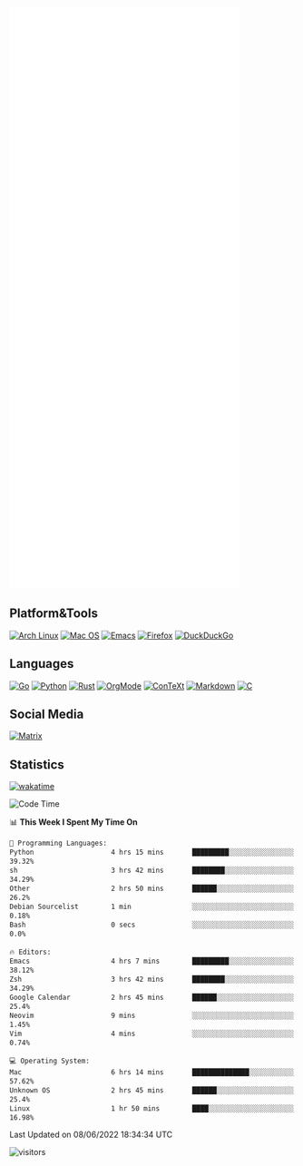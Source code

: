 ![Metrics](https://github.com/SteamedFish/SteamedFish/blob/master/github-metrics.svg)

## Platform&Tools

[![Arch Linux](https://img.shields.io/badge/ArchLinux-1793D1?logo=arch-linux&logoColor=fff&style=flat-square)](https://archlinux.org/)
[![Mac OS](https://img.shields.io/badge/MacOS-000000?style=flat-square&logo=macos&logoColor=F0F0F0)](https://www.apple.com/macos/)
[![Emacs](https://img.shields.io/badge/Emacs-%237F5AB6.svg?&style=flat-square&logo=gnu-emacs&logoColor=white)](https://www.gnu.org/software/emacs/)
[![Firefox](https://img.shields.io/badge/Firefox-FF7139?style=flat-square&logo=Firefox-Browser&logoColor=white)](https://firefox.com/)
[![DuckDuckGo](https://img.shields.io/badge/DuckDuckGo-DE5833?style=flat-square&logo=DuckDuckGo&logoColor=white)](https://duckduckgo.com/)

## Languages

[![Go](https://img.shields.io/badge/Golang-%2300ADD8.svg?style=flat-square&logo=go&logoColor=white)](https://golang.org/)
[![Python](https://img.shields.io/badge/Python-3670A0?style=flat-square&logo=python&logoColor=ffdd54)](https://www.python.org/)
[![Rust](https://img.shields.io/badge/Rust-%23000000.svg?style=flat-square&logo=rust&logoColor=white)](https://www.rust-lang.org/)
[![OrgMode](https://img.shields.io/badge/OrgMode-%23000000.svg?style=flat-square&logo=org&logoColor=white)](https://orgmode.org/)
[![ConTeXt](https://img.shields.io/badge/ConTeXt-%23008080.svg?style=flat-square&logo=latex&logoColor=white)](https://contextgarden.net/)
[![Markdown](https://img.shields.io/badge/MarkDown-%23000000.svg?style=flat-square&logo=markdown&logoColor=white)](https://daringfireball.net/projects/markdown/)
[![C](https://img.shields.io/badge/C-%2300599C.svg?style=flat-square&logo=c&logoColor=white)](https://www.iso.org/standard/74528.html)

## Social Media

[![Matrix](https://img.shields.io/badge/SteamedFish-2CA5E0?style=social&logo=matrix&logoColor=black)](https://matrix.to/#/@i:steamedfish.org)

## Statistics
[![wakatime](https://wakatime.com/badge/user/168280d6-fcf2-4b4f-ad3a-dc4612f35b38.svg)](https://wakatime.com/@168280d6-fcf2-4b4f-ad3a-dc4612f35b38)

<!--START_SECTION:waka-->
![Code Time](http://img.shields.io/badge/Code%20Time-1%2C847%20hrs%2012%20mins-blue)

📊 **This Week I Spent My Time On** 

```text
💬 Programming Languages: 
Python                   4 hrs 15 mins       █████████░░░░░░░░░░░░░░░░   39.32% 
sh                       3 hrs 42 mins       ████████░░░░░░░░░░░░░░░░░   34.29% 
Other                    2 hrs 50 mins       ██████░░░░░░░░░░░░░░░░░░░   26.2% 
Debian Sourcelist        1 min               ░░░░░░░░░░░░░░░░░░░░░░░░░   0.18% 
Bash                     0 secs              ░░░░░░░░░░░░░░░░░░░░░░░░░   0.0%

🔥 Editors: 
Emacs                    4 hrs 7 mins        █████████░░░░░░░░░░░░░░░░   38.12% 
Zsh                      3 hrs 42 mins       ████████░░░░░░░░░░░░░░░░░   34.29% 
Google Calendar          2 hrs 45 mins       ██████░░░░░░░░░░░░░░░░░░░   25.4% 
Neovim                   9 mins              ░░░░░░░░░░░░░░░░░░░░░░░░░   1.45% 
Vim                      4 mins              ░░░░░░░░░░░░░░░░░░░░░░░░░   0.74%

💻 Operating System: 
Mac                      6 hrs 14 mins       ██████████████░░░░░░░░░░░   57.62% 
Unknown OS               2 hrs 45 mins       ██████░░░░░░░░░░░░░░░░░░░   25.4% 
Linux                    1 hr 50 mins        ████░░░░░░░░░░░░░░░░░░░░░   16.98%

```


 Last Updated on 08/06/2022 18:34:34 UTC
<!--END_SECTION:waka-->

![visitors](https://visitor-badge.laobi.icu/badge?page_id=SteamedFish.SteamedFish)
